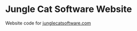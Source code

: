 Jungle Cat Software Website
===========================
Website code for [junglecatsoftware.com](http://junglecatsoftware.com/ "Jungle Cat Software")